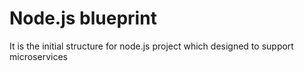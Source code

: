 # Node.js blueprint

It is the initial structure for node.js project which designed to support microservices 
